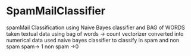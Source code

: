 # SpamMailClassifier
spamMail Classification using Naive Bayes classifier and BAG of WORDS
taken textual data
using bag of words -> count vectorizer converted into numerical data
used naive bayes classifier to classify in spam and non spam
spam-> 1
non spam ->0
